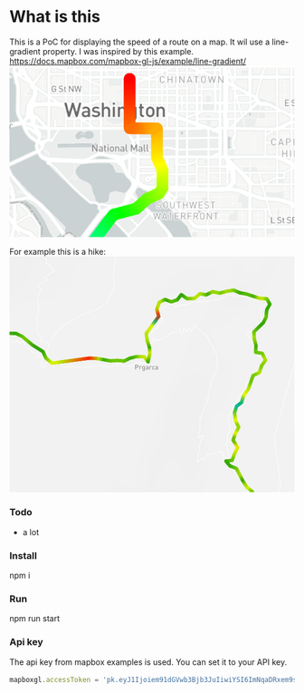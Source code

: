 # What is this

This is a PoC for displaying the speed of a route on a map. 
It wil use a line-gradient property. I was inspired by this example.
https://docs.mapbox.com/mapbox-gl-js/example/line-gradient/
![](imgs/color_map.png)

For example this is a hike:
![](imgs/hike.png)

### Todo
* a lot

### Install

npm i

### Run

npm run start


### Api key
The api key from mapbox examples is used. You can set it to your API key. 
```javascript
mapboxgl.accessToken = 'pk.eyJ1Ijoiem91dGVwb3Bjb3JuIiwiYSI6ImNqaDRxem9sNDE1Zmwyd2xuZG1iYTl0OXcifQ.r4qZMpEbr2FoCN4sd97kDw';
```


